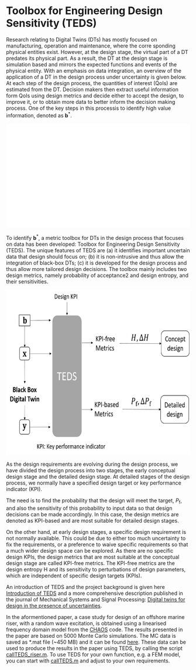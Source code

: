 # Toolbox for Engineering Design Sensitivity (TEDS)
Research relating to Digital Twins (DTs) has mostly focused on manufacturing, operation and maintenance, where the corre sponding physical entities exist. However, at the design stage, the virtual part of a DT predates its physical part. As a result, the DT at the design stage is simulation based and mirrors the expected functions and events of the physical entity. With an emphasis on data integration, an overview of the application of a DT in the design process under uncertainty is given below. At each step of the design process, the quantities of interest (QoIs) are estimated from the DT. Decision makers then extract useful information form QoIs using design metrics and decide either to accept the design, to improve it, or to obtain more data to better inform the decision making process. One of the key steps in this processis to identify high value information, denoted as $\mathbf{b}^*$. 

![Alt Text](/docs/singleslide_process.gif)

To identify $\mathbf{b}^*$, a metric toolbox for DTs in the design process that focuses on data has been developed: Toolbox for Engineering Design Sensitivity (TEDS). The unique features of TEDS are (a) it identifies important uncertain data that design should focus on; (b) it is non-intrusive and thus allow the integration of black-box DTs; (c) it is developed for the design process and thus allow more tailored design decisions. The toolbox mainly includes two design metrics, namely probability of acceptance2 and design entropy, and their sensitivities.

<img src="/docs/TEDS_1.png" height="450" width="600">

As the design requirements are evolving during the design process, we have divided the design process into two stages, the early conceptual design stage and the detailed design stage. At detailed stages of the design process, we normally have a specified design target or key performance indicator (KPI). 

The need is to find the probability that the design will meet the target, $P_\text{f}$, and also the sensitivity of this probability to input data so that design decisions can be made accordingly. In this case, the design metrics are denoted as KPI-based and are most suitable for detailed design stages. 

On the other hand, at early design stages, a specific design requirement is not normally available. This could be due to either too much uncertainty to fix the requirements, or a preference to waive specific requirements so that a much wider design space can be explored. As there are no specific design KPIs, the design metrics that are most suitable at the conceptual design stage are called KPI-free metrics. The KPI-free metrics are the design entropy H and its sensitivity to perturbations of design parameters, which are independent of specific design targets (KPIs).

An introduction of TEDS and the project background is given here [Introduction of TEDS](/docs/TEDS_ToolboxEngineeringDesignSensitivity_Git.pdf) and a more comprehensive description published in the journal of Mechanical Systems and Signal Processing: [Digital twins for design in the presence of uncertainties](https://doi.org/10.1016/j.ymssp.2022.109338). 

In the aformentioned paper, a case study for design of an offshore marine riser, with a random wave excitation, is obtained using a linearised frequency domain model from the [CHAOS](https://github.com/longitude-jyang/hydro-suite) code. The results presented in the paper are based on 5000 Monte Carlo simulations. The MC data is saved as *.mat file (~450 MB) and it can be found [here](https://www.dropbox.com/s/h5apdcgymz4yzfc/MR_RS2_FATIGUE_N5000_11-06-2020%2008-26.mat?dl=0). These data can be used to produce the results in the paper using TEDS, by calling the script [callTEDS_riser.m](/code/callTEDS_riser.m). To use TEDS for your own function, e.g. a FEM model, you can start with [callTEDS.m](/code/callTEDS.m) and adjust to your own requirements.
